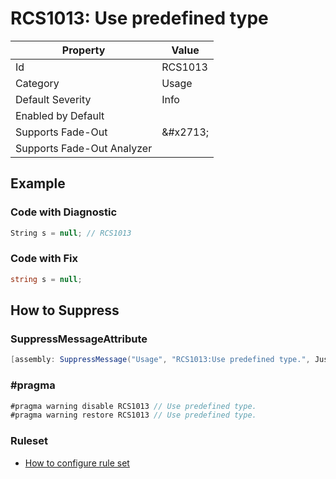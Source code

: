 # RCS1013: Use predefined type

| Property | Value |
| -------- | ----- |
| Id | RCS1013 |
| Category | Usage |
| Default Severity | Info |
| Enabled by Default |  |
| Supports Fade\-Out | &\#x2713; |
| Supports Fade\-Out Analyzer |  |

## Example

### Code with Diagnostic

```csharp
String s = null; // RCS1013
```

### Code with Fix

```csharp
string s = null;
```

## How to Suppress

### SuppressMessageAttribute

```csharp
[assembly: SuppressMessage("Usage", "RCS1013:Use predefined type.", Justification = "<Pending>")]
```

### \#pragma

```csharp
#pragma warning disable RCS1013 // Use predefined type.
#pragma warning restore RCS1013 // Use predefined type.
```

### Ruleset

* [How to configure rule set](../HowToConfigureAnalyzers.md)
